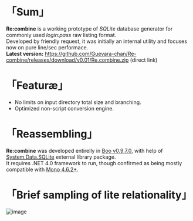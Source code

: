 # 「Sum」
__Re:combine__ is a working prototype of _SQLite_ database generator for commonly used _login:pass_ raw listing format.  
Developed by friendly request, it was initially an internal utility and focuses now on pure line/sec performace.  
__Latest version:__ https://github.com/Guevara-chan/Re-combine/releases/download/v0.01/Re.combine.zip (direct link)

# 「Featuræ」
* No limits on input directory total size and branching.
* Optimized non-script conversion engine.

# 「Reassembling」
__Re:combine__  was developed entirelly in [Boo v0.9.7.0](https://github.com/boo-lang/boo), with help of [System.Data.SQLite](https://system.data.sqlite.org) external library package.  
It requires .NET 4.0 framework to run, though confirmed as being mostly compatible with [Mono 4.6.2+](https://github.com/mono/mono).

# 「Brief sampling of lite relationality」
![image](https://user-images.githubusercontent.com/8768470/50708914-0276bf00-1077-11e9-9a05-f472f22da3a8.png)
